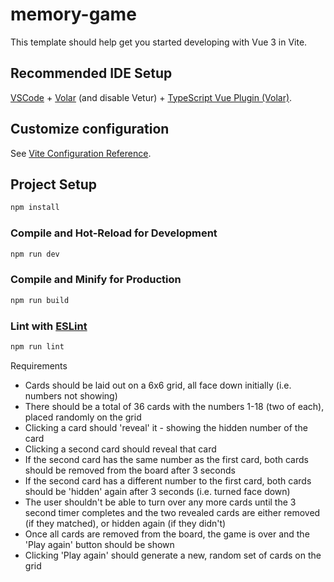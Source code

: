 # memory-game

This template should help get you started developing with Vue 3 in Vite.

## Recommended IDE Setup

[VSCode](https://code.visualstudio.com/) + [Volar](https://marketplace.visualstudio.com/items?itemName=Vue.volar) (and disable Vetur) + [TypeScript Vue Plugin (Volar)](https://marketplace.visualstudio.com/items?itemName=Vue.vscode-typescript-vue-plugin).

## Customize configuration

See [Vite Configuration Reference](https://vitejs.dev/config/).

## Project Setup

```sh
npm install
```

### Compile and Hot-Reload for Development

```sh
npm run dev
```

### Compile and Minify for Production

```sh
npm run build
```

### Lint with [ESLint](https://eslint.org/)

```sh
npm run lint
```
Requirements
- Cards should be laid out on a 6x6 grid, all face down initially (i.e. numbers not showing)
- There should be a total of 36 cards with the numbers 1-18 (two of each), placed randomly on the grid
- Clicking a card should 'reveal' it - showing the hidden number of the card
- Clicking a second card should reveal that card
- If the second card has the same number as the first card, both cards should be removed from the board after 3 seconds
- If the second card has a different number to the first card, both cards should be 'hidden' again after 3 seconds (i.e. turned face down)
- The user shouldn't be able to turn over any more cards until the 3 second timer completes and the two revealed cards are either removed (if they matched), or hidden again (if they didn't)
- Once all cards are removed from the board, the game is over and the 'Play again' button should be shown
- Clicking 'Play again' should generate a new, random set of cards on the grid